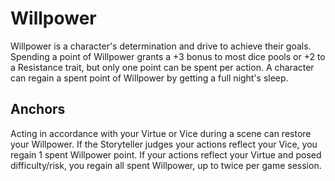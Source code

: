# **Willpower**

Willpower is a character's determination and drive to achieve their goals. Spending a point of Willpower grants a +3 bonus to most dice pools or +2 to a Resistance trait, but only one point can be spent per action. A character can regain a spent point of Willpower by getting a full night's sleep.

## **Anchors**

Acting in accordance with your Virtue or Vice during a scene can restore your Willpower. If the Storyteller judges your actions reflect your Vice, you regain 1 spent Willpower point. If your actions reflect your Virtue and posed difficulty/risk, you regain all spent Willpower, up to twice per game session.